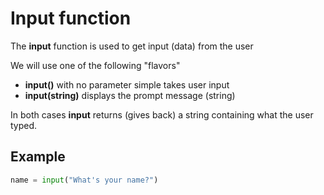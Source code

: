 # Input function

The **input** function is used to get input (data) from the user

We will use one of the following "flavors"

- **input()** with no parameter simple takes user input
- **input(string)** displays the prompt message (string)

In both cases **input** returns (gives back) a string containing what the user typed.

## Example

```python
name = input("What's your name?")
```